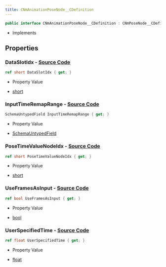 ```yaml
---
title: CNmAnimationPoseNode__CDefinition
---
```


```csharp
public interface CNmAnimationPoseNode__CDefinition : CNmPoseNode__CDefinition, CNmGraphNode__CDefinition, ISchemaClass<CNmGraphNode__CDefinition>, ISchemaClass<CNmPoseNode__CDefinition>, ISchemaClass<CNmAnimationPoseNode__CDefinition>, ISchemaField, ISchemaClass, INativeHandle
```

- Implements

## Properties

### **DataSlotIdx** - [Source Code](https://github.com/swiftly-solution/swiftlys2/blob/main/managed/src/SwiftlyS2.Generated/Schemas/Interfaces/CNmAnimationPoseNode__CDefinition.cs#L18)

```csharp
ref short DataSlotIdx { get; }
```

- Property Value

- [short](https://learn.microsoft.com/dotnet/api/system.int16)

### **InputTimeRemapRange** - [Source Code](https://github.com/swiftly-solution/swiftlys2/blob/main/managed/src/SwiftlyS2.Generated/Schemas/Interfaces/CNmAnimationPoseNode__CDefinition.cs#L21)

```csharp
SchemaUntypedField InputTimeRemapRange { get; }
```

- Property Value

- [SchemaUntypedField](/docs/api/shared/schemas/schemauntypedfield)

### **PoseTimeValueNodeIdx** - [Source Code](https://github.com/swiftly-solution/swiftlys2/blob/main/managed/src/SwiftlyS2.Generated/Schemas/Interfaces/CNmAnimationPoseNode__CDefinition.cs#L16)

```csharp
ref short PoseTimeValueNodeIdx { get; }
```

- Property Value

- [short](https://learn.microsoft.com/dotnet/api/system.int16)

### **UseFramesAsInput** - [Source Code](https://github.com/swiftly-solution/swiftlys2/blob/main/managed/src/SwiftlyS2.Generated/Schemas/Interfaces/CNmAnimationPoseNode__CDefinition.cs#L25)

```csharp
ref bool UseFramesAsInput { get; }
```

- Property Value

- [bool](https://learn.microsoft.com/dotnet/api/system.boolean)

### **UserSpecifiedTime** - [Source Code](https://github.com/swiftly-solution/swiftlys2/blob/main/managed/src/SwiftlyS2.Generated/Schemas/Interfaces/CNmAnimationPoseNode__CDefinition.cs#L23)

```csharp
ref float UserSpecifiedTime { get; }
```

- Property Value

- [float](https://learn.microsoft.com/dotnet/api/system.single)

